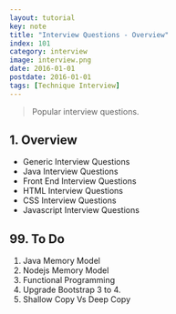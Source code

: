 ```yaml
---
layout: tutorial
key: note
title: "Interview Questions - Overview"
index: 101
category: interview
image: interview.png
date: 2016-01-01
postdate: 2016-01-01
tags: [Technique Interview]
---
```


> Popular interview questions.

## 1. Overview
* Generic Interview Questions
* Java Interview Questions
* Front End Interview Questions
* HTML Interview Questions
* CSS Interview Questions
* Javascript Interview Questions

## 99. To Do
1. Java Memory Model
2. Nodejs Memory Model
3. Functional Programming
4. Upgrade Bootstrap 3 to 4.
5. Shallow Copy Vs Deep Copy
